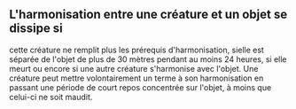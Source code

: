 ## L'harmonisation entre une créature et un objet se dissipe si

cette créature ne remplit plus les prérequis d'harmonisation,
sielle est séparée de l'objet de plus de 30 mètres pendant
au moins 24 heures, si elle meurt ou encore si une autre
créature s'harmonise avec l'objet. Une créature peut mettre
volontairement un terme à son harmonisation en passant une
période de court repos concentrée sur l'objet, à moins que celui-ci
ne soit maudit.

